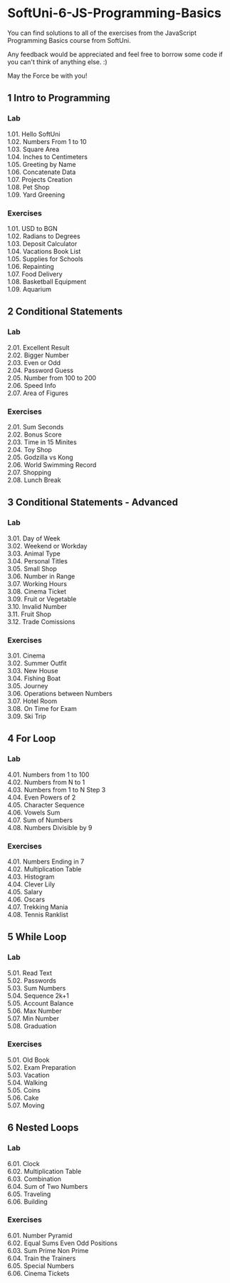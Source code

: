 # SoftUni-6-JS-Programming-Basics

You can find solutions to all of the exercises from the JavaScript Programming Basics course from SoftUni.

Any feedback would be appreciated and feel free to borrow some code if you can't think of anything else. :)

May the Force be with you!

## 1 Intro to Programming
### Lab
1.01. Hello SoftUni<br>
1.02. Numbers From 1 to 10<br>
1.03. Square Area<br>
1.04. Inches to Centimeters<br>
1.05. Greeting by Name<br>
1.06. Concatenate Data<br>
1.07. Projects Creation<br>
1.08. Pet Shop<br>
1.09. Yard Greening<br>

### Exercises
1.01. USD to BGN<br>
1.02. Radians to Degrees<br>
1.03. Deposit Calculator<br>
1.04. Vacations Book List<br>
1.05. Supplies for Schools<br>
1.06. Repainting<br>
1.07. Food Delivery<br>
1.08. Basketball Equipment<br>
1.09. Aquarium<br>

## 2 Conditional Statements
### Lab
2.01. Excellent Result<br>
2.02. Bigger Number<br>
2.03. Even or Odd<br>
2.04. Password Guess<br>
2.05. Number from 100 to 200<br>
2.06. Speed Info<br>
2.07. Area of Figures<br>

### Exercises
2.01. Sum Seconds<br>
2.02. Bonus Score<br>
2.03. Time in 15 Minites<br>
2.04. Toy Shop<br>
2.05. Godzilla vs Kong<br>
2.06. World Swimming Record<br>
2.07. Shopping<br>
2.08. Lunch Break<br>

## 3 Conditional Statements - Advanced
### Lab
3.01. Day of Week<br>
3.02. Weekend or Workday<br>
3.03. Animal Type<br>
3.04. Personal Titles<br>
3.05. Small Shop<br>
3.06. Number in Range<br>
3.07. Working Hours<br>
3.08. Cinema Ticket<br>
3.09. Fruit or Vegetable<br>
3.10. Invalid Number<br>
3.11. Fruit Shop<br>
3.12. Trade Comissions<br>

### Exercises
3.01. Cinema<br>
3.02. Summer Outfit<br>
3.03. New House<br>
3.04. Fishing Boat<br>
3.05. Journey<br>
3.06. Operations between Numbers<br>
3.07. Hotel Room<br>
3.08. On Time for Exam<br>
3.09. Ski Trip<br>

## 4 For Loop
### Lab
4.01. Numbers from 1 to 100<br>
4.02. Numbers from N to 1<br>
4.03. Numbers from 1 to N Step 3<br>
4.04. Even Powers of 2<br>
4.05. Character Sequence<br>
4.06. Vowels Sum<br>
4.07. Sum of Numbers<br>
4.08. Numbers Divisible by 9<br>

### Exercises
4.01. Numbers Ending in 7<br>
4.02. Multiplication Table<br>
4.03. Histogram<br>
4.04. Clever Lily<br>
4.05. Salary<br>
4.06. Oscars<br>
4.07. Trekking Mania<br>
4.08. Tennis Ranklist<br>


## 5 While Loop
### Lab
5.01. Read Text<br>
5.02. Passwords<br>
5.03. Sum Numbers<br>
5.04. Sequence 2k+1<br>
5.05. Account Balance<br>
5.06. Max Number<br>
5.07. Min Number<br>
5.08. Graduation<br>

### Exercises
5.01. Old Book<br>
5.02. Exam Preparation<br>
5.03. Vacation<br>
5.04. Walking<br>
5.05. Coins<br>
5.06. Cake<br>
5.07. Moving<br>

## 6 Nested Loops
### Lab
6.01. Clock<br>
6.02. Multiplication Table<br>
6.03. Combination<br>
6.04. Sum of Two Numbers<br>
6.05. Traveling<br>
6.06. Building<br>

### Exercises
6.01. Number Pyramid<br>
6.02. Equal Sums Even Odd Positions<br>
6.03. Sum Prime Non Prime<br>
6.04. Train the Trainers<br>
6.05. Special Numbers<br>
6.06. Cinema Tickets<br>
